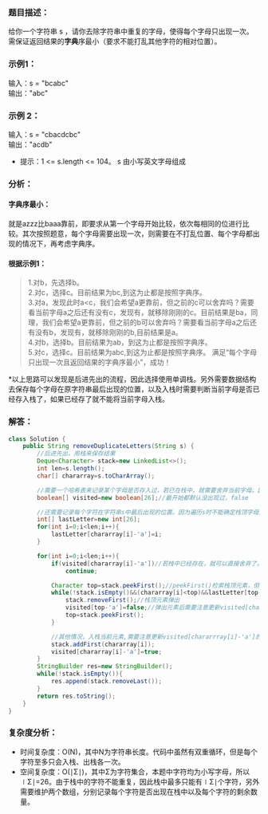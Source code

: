 ### 题目描述：    
给你一个字符串 s ，请你去除字符串中重复的字母，使得每个字母只出现一次。需保证返回结果的**字典**序最小（要求不能打乱其他字符的相对位置）。    

### 示例1：    
输入：s = "bcabc"    
输出："abc"    

### 示例 2：     
输入：s = "cbacdcbc"    
输出："acdb"     
 
* 提示：1 <= s.length <= 104。 s 由小写英文字母组成

### 分析：    
#### 字典序最小：    
就是azzz比baaa靠前，即要求从第一个字母开始比较，依次每相同的位进行比较。其次按照题意，每个字母需要出现一次，则需要在不打乱位置、每个字母都出现的情况下，再考虑字典序。    
#### 根据示例1：    
> 1.对b，先选择b。   
2.对c，选择c。目前结果为bc,到这为止都是按照字典序。    
3.对a，发现此时a<c，我们会希望a更靠前，但之前的c可以舍弃吗？需要看当前字母a之后还有没有c，发现有，就移除刚刚的c。目前结果是ba，同理，我们会希望a更靠前，但之前的b可以舍弃吗？需要看当前字母a之后还有没有b，发现有，就移除刚刚的b,目前结果是a。        
4.对b，选择b。目前结果为ab，到这为止都是按照字典序。    
5.对c，选择c。目前结果为abc,到这为止都是按照字典序。 满足“每个字母只出现一次且返回结果的字典序最小”，成功！    

*以上思路可以发现是后进先出的流程，因此选择使用单调栈。另外需要数据结构去保存每个字母在原字符串最后出现的位置，以及入栈时需要判断当前字母是否已经存入栈了，如果已经存了就不能将当前字母入栈。   

### 解答：   
```java
class Solution {
    public String removeDuplicateLetters(String s) {
        //后进先出，用栈来保存结果
        Deque<Character> stack=new LinkedList<>();
        int len=s.length();
        char[] chararray=s.toCharArray();

        //需要一个哈希表来记录某个字母是否存入过，若已在栈中，就需要舍弃当前字母。因为字符串都是小写字母，可以用一个长度为26的布尔数组保存。
        boolean[] visited=new boolean[26];//最开始都默认没出现过，false

        //还需要记录每个字符在字符串s中最后出现的位置。因为遍历s时不能确定栈顶字母是不是s最后一个出现的。如果不是最后一个，且大于当前字母，那栈顶字母应该考虑弹出。同样可以用一个长度为26的数组保存。
        int[] lastLetter=new int[26];
        for(int i=0;i<len;i++){
            lastLetter[chararray[i]-'a']=i;
        }

        for(int i=0;i<len;i++){
            if(visited[chararray[i]-'a'])//若栈中已经存在，就可以直接舍弃了。
                continue;

            Character top=stack.peekFirst();//peekFirst()检索栈顶元素，但不删除
            while(!stack.isEmpty()&&(chararray[i]<top)&&lastLetter[top-'a']>i){//注意这里不能只弹出一次栈顶元素，又可能需要弹出多个!!!if需要改为while
                stack.removeFirst();//栈顶元素弹出
                visited[top-'a']=false;//弹出元素后需要注意更新visited[chararrray[i]-'a']的值!!!
                top=stack.peekFirst();
            }

            //其他情况，入栈当前元素,需要注意更新visited[chararrray[i]-'a']的值
            stack.addFirst(chararray[i]);
            visited[chararray[i]-'a']=true;
        }
        StringBuilder res=new StringBuilder();
        while(!stack.isEmpty()){
            res.append(stack.removeLast());
        }
        return res.toString();
    }
}
```
### 复杂度分析：   
* 时间复杂度：O(N)，其中N为字符串长度。代码中虽然有双重循环，但是每个字符至多只会入栈、出栈各一次。    
* 空间复杂度：O(∣Σ∣)，其中Σ为字符集合，本题中字符均为小写字母，所以∣Σ∣=26。由于栈中的字符不能重复，因此栈中最多只能有∣Σ∣个字符，另外需要维护两个数组，分别记录每个字符是否出现在栈中以及每个字符的剩余数量。
